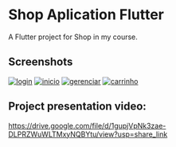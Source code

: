 # Shop Aplication Flutter
A Flutter project for Shop in my course.

## Screenshots
<a href="https://ibb.co/9hqpKWQ"><img src="https://i.ibb.co/PM5rXgq/login.png" alt="login" border="0"></a>
<a href="https://ibb.co/4sxmBTj"><img src="https://i.ibb.co/PT8mBh5/inicio.png" alt="inicio" border="0"></a>
<a href="https://ibb.co/cYGM1mq"><img src="https://i.ibb.co/xFpPD4Z/gerenciar.png" alt="gerenciar" border="0"></a>
<a href="https://ibb.co/Vwh76Vj"><img src="https://i.ibb.co/1zpDcZv/carrinho.png" alt="carrinho" border="0"></a>

## Project presentation video:
https://drive.google.com/file/d/1gupjVpNk3zae-DLPRZWuWLTMxyNQBYtu/view?usp=share_link

